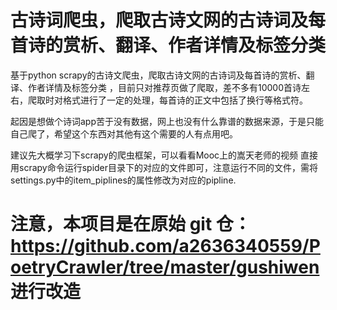 # 古诗词爬虫，爬取古诗文网的古诗词及每首诗的赏析、翻译、作者详情及标签分类
基于python scrapy的古诗文爬虫，爬取古诗文网的古诗词及每首诗的赏析、翻译、作者详情及标签分类
，目前只对推荐页做了爬取，差不多有10000首诗左右，爬取时对格式进行了一定的处理，每首诗的正文中包括了换行等格式符。

起因是想做个诗词app苦于没有数据，网上也没有什么靠谱的数据来源，于是只能自己爬了，希望这个东西对其他有这个需要的人有点用吧。

建议先大概学习下scrapy的爬虫框架，可以看看Mooc上的嵩天老师的视频
直接用scrapy命令运行spider目录下的对应的文件即可，注意运行不同的文件，需将settings.py中的item_piplines的属性修改为对应的pipline.
# 注意，本项目是在原始 git 仓：https://github.com/a2636340559/PoetryCrawler/tree/master/gushiwen 进行改造
